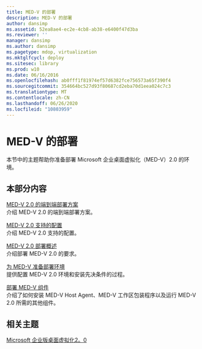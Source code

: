 ```yaml
---
title: MED-V 的部署
description: MED-V 的部署
author: dansimp
ms.assetid: 52ea8ae4-ec2e-4cb8-ab38-e6400f47d3ba
ms.reviewer: ''
manager: dansimp
ms.author: dansimp
ms.pagetype: mdop, virtualization
ms.mktglfcycl: deploy
ms.sitesec: library
ms.prod: w10
ms.date: 06/16/2016
ms.openlocfilehash: ab0fff1f81974ef57d6382fce756573a65f390f4
ms.sourcegitcommit: 354664bc527d93f80687cd2eba70d1eea024c7c3
ms.translationtype: MT
ms.contentlocale: zh-CN
ms.lasthandoff: 06/26/2020
ms.locfileid: "10803959"
---
```

# MED-V 的部署


本节中的主题帮助你准备部署 Microsoft 企业桌面虚拟化（MED-V）2.0 的环境。

## 本部分内容


<a href="" id="end-to-end-deployment-scenario-for-med-v-2-0"></a>[MED-V 2.0 的端到端部署方案](end-to-end-deployment-scenario-for-med-v-20.md)  
介绍 MED-V 2.0 的端到端部署方案。

<a href="" id="med-v-2-0-supported-configurations"></a>[MED-V 2.0 支持的配置](med-v-20-supported-configurations.md)  
介绍 MED-V 2.0 支持的配置。

<a href="" id="med-v-2-0-deployment-overview"></a>[MED-V 2.0 部署概述](med-v-20-deployment-overview.md)  
介绍部署 MED-V 2.0 的要求。

<a href="" id="prepare-the-deployment-environment-for-med-v"></a>[为 MED-V 准备部署环境](prepare-the-deployment-environment-for-med-v.md)  
提供配置 MED-V 2.0 环境和安装先决条件的过程。

<a href="" id="deploy-the-med-v-components"></a>[部署 MED-V 组件](deploy-the-med-v-components.md)  
介绍了如何安装 MED-V Host Agent、MED-V 工作区包装程序以及运行 MED-V 2.0 所需的其他组件。

## 相关主题


[Microsoft 企业版桌面虚拟化2。0](index.md)

 

 





